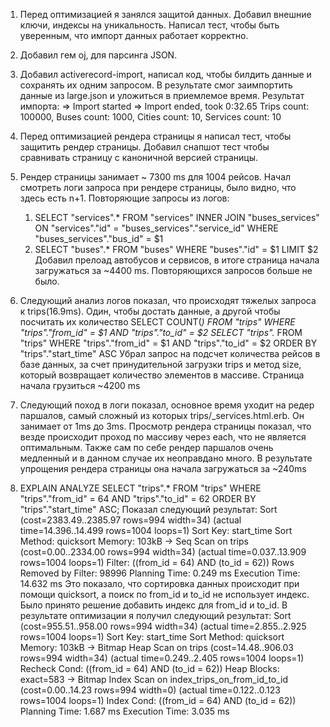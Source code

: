 1. Перед оптимизацией я занялся защитой данных. Добавил внешние ключи, индексы на уникальность. Написал тест, чтобы быть уверенным, что импорт данных работает корректно.
2. Добавил гем oj, для парсинга JSON.
3. Добавил activerecord-import, написал код, чтобы билдить данные и сохранять их одним запросом.
  В результате смог заимпортить данные из large.json и уложиться в приемлемое время.
  Результат импорта:
  => Import started
  => Import ended, took  0:32.65
  Trips count: 100000, Buses count: 1000, Cities count: 10, Services count: 10

4. Перед оптимизацией рендера страницы я написал тест, чтобы защитить рендер страницы. Добавил снапшот тест чтобы сравнивать страницу с каноничной версией страницы.
5. Рендер страницы занимает ~ 7300 ms для 1004 рейсов.
  Начал смотреть логи запроса при рендере страницы, было видно, что здесь есть n+1.
  Повторяющие запросы из логов:
    1. SELECT "services".* FROM "services" INNER JOIN "buses_services" ON "services"."id" = "buses_services"."service_id" WHERE "buses_services"."bus_id" = $1
    2. SELECT  "buses".* FROM "buses" WHERE "buses"."id" = $1 LIMIT $2
  Добавил прелоад автобусов и сервисов, в итоге страница начала загружаться за ~4400 ms. Повторяющихся запросов больше не было.
6. Следующий анализ логов показал, что происходят тяжелых запроса к trips(16.9ms). Один, чтобы достать данные, а другой чтобы посчитать их количество
  SELECT COUNT(*) FROM "trips" WHERE "trips"."from_id" = $1 AND "trips"."to_id" = $2
  SELECT "trips".* FROM "trips" WHERE "trips"."from_id" = $1 AND "trips"."to_id" = $2 ORDER BY "trips"."start_time" ASC
  Убрал запрос на подсчет количества рейсов в базе данных, за счет принудительной загрузки trips и метод size, который возвращает количество элементов в массиве. Страница начала грузиться ~4200 ms
7. Следующий поход в логи показал, основное время уходит на редер паршалов, самый сложный из которых trips/_services.html.erb. Он занимает от 1ms до 3ms. Просмотр рендера страницы показал, что везде происходит проход по массиву через each, что не является оптимальным. Также сам по себе рендер паршалов очень медленный и в данном случае их неоправдано много.
  В результате упрощения рендера страницы она начала загружаться за ~240ms
8. EXPLAIN ANALYZE SELECT "trips".* FROM "trips" WHERE "trips"."from_id" = 64 AND "trips"."to_id" = 62 ORDER BY "trips"."start_time" ASC;
  Показал следующий результат:
  Sort  (cost=2383.49..2385.97 rows=994 width=34) (actual time=14.396..14.499 rows=1004 loops=1)
  Sort Key: start_time
  Sort Method: quicksort  Memory: 103kB
    ->  Seq Scan on trips  (cost=0.00..2334.00 rows=994 width=34) (actual time=0.037..13.909 rows=1004 loops=1)
          Filter: ((from_id = 64) AND (to_id = 62))
          Rows Removed by Filter: 98996
  Planning Time: 0.249 ms
  Execution Time: 14.632 ms
  Это показало, что сортировка данных происходит при помощи quicksort, а поиск по from_id и to_id не использует индекс.
  Было принято решение добавить индекс для from_id и to_id.
  В результате оптимизации я получил следующий результат:
  Sort  (cost=955.51..958.00 rows=994 width=34) (actual time=2.855..2.925 rows=1004 loops=1)
  Sort Key: start_time
  Sort Method: quicksort  Memory: 103kB
    ->  Bitmap Heap Scan on trips  (cost=14.48..906.03 rows=994 width=34) (actual time=0.249..2.405 rows=1004 loops=1)
          Recheck Cond: ((from_id = 64) AND (to_id = 62))
          Heap Blocks: exact=583
          ->  Bitmap Index Scan on index_trips_on_from_id_to_id  (cost=0.00..14.23 rows=994 width=0) (actual time=0.122..0.123 rows=1004 loops=1)
                Index Cond: ((from_id = 64) AND (to_id = 62))
  Planning Time: 1.687 ms
  Execution Time: 3.035 ms
